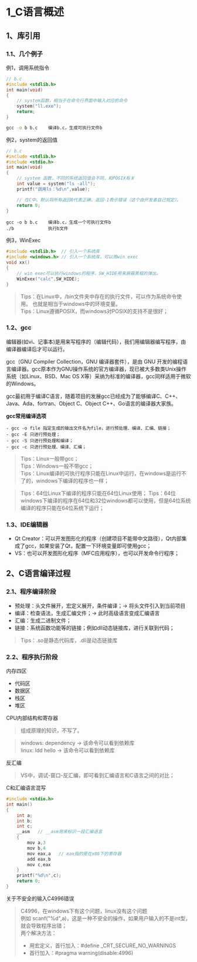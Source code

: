# 1_C语言概述

## 1、库引用

### 1.1、几个例子
例1，调用系统指令   
```c
// b.c
#include <stdlib.h>
int main(void)
{
    // system函数，相当于在命令行界面中输入对应的命令
    system("ll.exe");
    return;
}
```
```cmd
gcc -o b b.c    编译b.c，生成可执行文件b
```
 
例2，system的返回值
```c
// b.c
#include <stdlib.h>
#include <stdio.h>
int main(void)
{
    // system 函数，不同的系统返回值会不同，和POSIX有关
    int value = system("ls -all");
    printf("调用ls：%d\n",value);

    // 在C中，默认将所有返回0代表正确，返回-1表示错误（这个由开发者自己规定）。
    return 0; 
}
```

```
gcc -o b b.c    编译b.c，生成一个可执行文件b
./b             执行b文件
```
例3，WinExec
```c
#include <stdlib.h>  // 引入一个系统库
#include <windows.h> // 引入一个系统库，可以用win exec
void xx()
{   
    // win exec可以执行windows的程序，SW_HIDE用来屏蔽黑框的弹出。
    WinExex("calc",SW_HIDE); 
}
```

> Tips：在Linux中，/bin文件夹中存在的执行文件，可以作为系统命令使用。
也就是相当于windows中的环境变量。  
> Tips：Linux遵循POSIX，而windows对POSIX的支持不是很好；

### 1.2、gcc   

编辑器(如vi、记事本)是用来写程序的（编辑代码），我们用编辑器编写程序，由编译器编译后才可以运行。   

gcc（GNU Compiler Collection，GNU 编译器套件），是由 GNU 开发的编程语言编译器。gcc原本作为GNU操作系统的官方编译器，现已被大多数类Unix操作系统（如Linux、BSD、Mac OS X等）采纳为标准的编译器，gcc同样适用于微软的Windows。   

gcc最初用于编译C语言，随着项目的发展gcc已经成为了能够编译C、C++、Java、Ada、fortran、Object C、Object C++、Go语言的编译器大家族。

**gcc常用编译选项**
```
- gcc -o file 指定生成的输出文件名为file，进行预处理、编译、汇编、链接；
- gcc -E 只进行预处理；
- gcc -S 只进行预处理和编译；
- gcc -c 只进行预处理、编译、汇编；
```

> Tips：Linux一般带gcc；   
> Tips：Windows一般不带gcc；   
> Tips：Linux编译的可执行程序只能在Linux中运行，在windows是运行不了的，windows下编译的程序也一样；   

> Tips：64位Linux下编译的程序只能在64位Linux使用；
> Tips：64位windows下编译的程序在64位和32位windows都可以使用，但是64位系统编译的程序只能在64位系统下运行；   

### 1.3、IDE编辑器

- Qt Creator：可以开发图形化的程序（创建项目不能带中文路径），Qt内部集成了gcc，如果安装了Qt，配置一下环境变量即可使用gcc；
- VS：也可以开发图形化程序（MFC应用程序），也可以开发命令行程序； 

## 2、C语言编译过程

### 2.1、程序编译阶段   
- 预处理：头文件展开，宏定义展开，条件编译；→ 将头文件引入到当前项目
- 编译：检查语法，生成汇编文件；→ 此时高级语言变成汇编语言
- 汇编：生成二进制文件；
- 链接：系统函数功能等的链接；例如dll动态链接库，进行关联到代码；   

> Tips：.so是静态代码库，.dll是动态链接库

### 2.2、程序执行阶段   
内存四区
- 代码区
- 数据区
- 栈区
- 堆区

CPU内部结构和寄存器
> 组成原理的知识，不写了。   

> windows:    dependency → 该命令可以看到依赖库   
> linux:      ldd hello → 该命令可以看到依赖库

反汇编   
> VS中，调试-窗口-反汇编，即可看到汇编语言和C语言之间的对比；

C和汇编语言混写
```c
#include <stdio.h>
int main()
{
    int a;
    int b;
    int c;
    __asm   // __asm用来标识一段汇编语言
    {
        mov a,3
        mov b,4
        mov eax,a   // eax指的是在x86下的寄存器
        add eax,b
        mov c,eax
    }
    printf("%d\n",c);
    return 0;
}
```
关于不安全的输入C4996错误

> C4996，在windows下有这个问题，linux没有这个问题   
例如 scanf("%d",a)，这是一种不安全的操作，如果用户输入的不是int型，就会导致程序出错；   
> 两个解决方法：   
> - 用宏定义，首行加入：#define _CRT_SECURE_NO_WARNINGS
> - 首行加入：#pragma warning(disable:4996)
```


